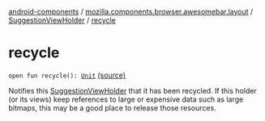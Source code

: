 [android-components](../../index.md) / [mozilla.components.browser.awesomebar.layout](../index.md) / [SuggestionViewHolder](index.md) / [recycle](./recycle.md)

# recycle

`open fun recycle(): `[`Unit`](https://kotlinlang.org/api/latest/jvm/stdlib/kotlin/-unit/index.html) [(source)](https://github.com/mozilla-mobile/android-components/blob/master/components/browser/awesomebar/src/main/java/mozilla/components/browser/awesomebar/layout/SuggestionViewHolder.kt#L29)

Notifies this [SuggestionViewHolder](index.md) that it has been recycled. If this holder (or its views) keep references to
large or expensive data such as large bitmaps, this may be a good place to release those resources.

